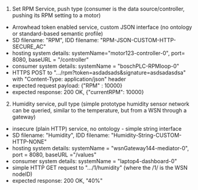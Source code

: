 1. Set RPM Service, push type (consumer is the data source/controller, pushing its RPM setting to a motor)
-  Arrowhead token enabled service, custom JSON interface (no ontology or standard-based semantic profile)
- SD filename: "RPM", IDD filename: "RPM-JSON-CUSTOM-HTTP-SECURE_AC"
- hosting system details: systemName="motor123-controller-0", port= 8080, baseURL = "/controller"
- consumer system details: systemName = "boschPLC-RPMloop-0"
- HTTPS POST to ".../rpm?token=asdadsads&signature=asdsadasdsa"  with "Content-Type: application/json" header
- expected request payload: {"RPM" : 10000}
- expected response: 200 OK, {"currentRPM": 10000}

2. Humidity service, pull type (simple prototype humidity sensor network can be queried, similar to the temperature, but from a WSN through a gateway)
- insecure (plain HTTP) service, no ontology - simple string interface
- SD filename: "Humidity", IDD filename: "Humidity-String-CUSTOM-HTTP-NONE"
- hosting system details: systemName = "wsnGateway144-mediator-0", port = 8080, baseURL ="/values"
- consumer system details: systemName = "laptop4-dashboard-0"
- simple HTTP GET request to ".../1/humidity" (where the /1/ is the WSN nodeID)
- expected response: 200 OK, "40%" 
